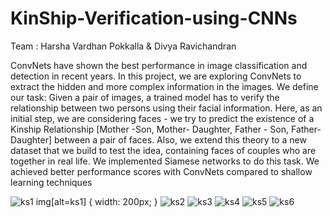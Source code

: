 # KinShip-Verification-using-CNNs

Team : Harsha Vardhan Pokkalla & Divya Ravichandran

ConvNets have shown the best performance in image classification and detection in recent years. In this project, we are exploring ConvNets to extract the hidden and more
complex information in the images. We define our task: Given a pair of images, a trained model has to verify the relationship between two persons using their facial information. Here, as an initial step, we are considering faces - we try to predict the existence of a Kinship
Relationship [Mother -Son, Mother- Daughter, Father - Son, Father- Daughter] between a pair of faces. Also, we extend this theory to a new dataset that we build to test the
idea, containing faces of couples who are together in real life. We implemented Siamese networks to do this task. We achieved better performance scores with ConvNets
compared to shallow learning techniques

![ks1](https://cloud.githubusercontent.com/assets/5204400/19833880/03d994c4-9e20-11e6-998d-5cfba181a486.png)
img[alt=ks1] { width: 200px; }
![ks2](https://cloud.githubusercontent.com/assets/5204400/19833882/03dc59b6-9e20-11e6-8be8-5bfc7549716d.png)
![ks3](https://cloud.githubusercontent.com/assets/5204400/19833877/03d7d15c-9e20-11e6-94d7-f87f38fdb4e1.png)
![ks4](https://cloud.githubusercontent.com/assets/5204400/19833881/03d9d57e-9e20-11e6-8ab8-64c91a332fc9.png)
![ks5](https://cloud.githubusercontent.com/assets/5204400/19833879/03d8a94c-9e20-11e6-81f4-0bbaa6e1a708.png)
![ks6](https://cloud.githubusercontent.com/assets/5204400/19833878/03d872c4-9e20-11e6-8fed-ec8126b250bd.png)
